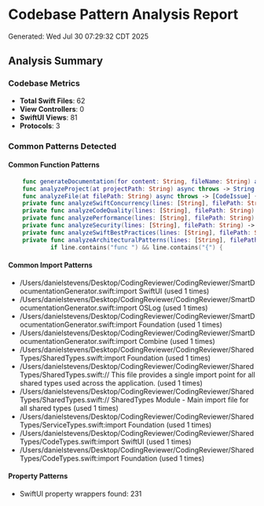 # Codebase Pattern Analysis Report
Generated: Wed Jul 30 07:29:32 CDT 2025

## Analysis Summary

### Codebase Metrics
- **Total Swift Files**: 62
- **View Controllers**: 0
- **SwiftUI Views**: 81
- **Protocols**: 3

### Common Patterns Detected
#### Common Function Patterns
```swift
    func generateDocumentation(for content: String, fileName: String) async -> GeneratedDocumentation {
    func analyzeProject(at projectPath: String) async throws -> String {
    func analyzeFile(at filePath: String) async throws -> [CodeIssue] {
    private func analyzeSwiftConcurrency(lines: [String], filePath: String) -> [CodeIssue] {
    private func analyzeCodeQuality(lines: [String], filePath: String) -> [CodeIssue] {
    private func analyzePerformance(lines: [String], filePath: String) -> [CodeIssue] {
    private func analyzeSecurity(lines: [String], filePath: String) -> [CodeIssue] {
    private func analyzeSwiftBestPractices(lines: [String], filePath: String) -> [CodeIssue] {
    private func analyzeArchitecturalPatterns(lines: [String], filePath: String) -> [CodeIssue] {
            if line.contains("func ") && line.contains("{") {
```

#### Common Import Patterns
- /Users/danielstevens/Desktop/CodingReviewer/CodingReviewer/SmartDocumentationGenerator.swift:import SwiftUI (used 1 times)
- /Users/danielstevens/Desktop/CodingReviewer/CodingReviewer/SmartDocumentationGenerator.swift:import OSLog (used 1 times)
- /Users/danielstevens/Desktop/CodingReviewer/CodingReviewer/SmartDocumentationGenerator.swift:import Foundation (used 1 times)
- /Users/danielstevens/Desktop/CodingReviewer/CodingReviewer/SmartDocumentationGenerator.swift:import Combine (used 1 times)
- /Users/danielstevens/Desktop/CodingReviewer/CodingReviewer/SharedTypes/SharedTypes.swift:import Foundation (used 1 times)
- /Users/danielstevens/Desktop/CodingReviewer/CodingReviewer/SharedTypes/SharedTypes.swift://  This file provides a single import point for all shared types used across the application. (used 1 times)
- /Users/danielstevens/Desktop/CodingReviewer/CodingReviewer/SharedTypes/SharedTypes.swift://  SharedTypes Module - Main import file for all shared types (used 1 times)
- /Users/danielstevens/Desktop/CodingReviewer/CodingReviewer/SharedTypes/ServiceTypes.swift:import Foundation (used 1 times)
- /Users/danielstevens/Desktop/CodingReviewer/CodingReviewer/SharedTypes/CodeTypes.swift:import SwiftUI (used 1 times)
- /Users/danielstevens/Desktop/CodingReviewer/CodingReviewer/SharedTypes/CodeTypes.swift:import Foundation (used 1 times)

#### Property Patterns
- SwiftUI property wrappers found: 231
